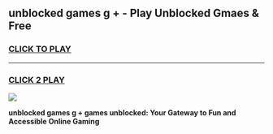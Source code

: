 
## unblocked games g + - Play Unblocked Gmaes & Free
<h3>
<a href="https://premium.freeplayer.one?title=unblocked_games_g_+&ref=20F">CLICK TO PLAY</a></h3>
<hr>

<h3>
<a href="https://premium.freeplayer.one?title=unblocked_games_g_+&ref=20F">CLICK 2 PLAY</a>
  
</h3>

<a href="https://premium.freeplayer.one?title=unblocked_games_g_+&ref=20F/"><img src="https://clearcache.store/games.png"></a>


**unblocked games g + games unblocked: Your Gateway to Fun and Accessible Online Gaming**
